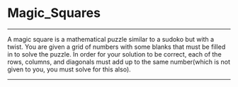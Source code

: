 # Magic_Squares
***
A magic square is a mathematical puzzle similar to a sudoko but with a twist. You are given a grid of numbers with some blanks that
must be filled in to solve the puzzle. In order for your solution to be correct, each of the rows, columns, and diagonals must add up
to the same number(which is not given to you, you must solve for this also).
***
